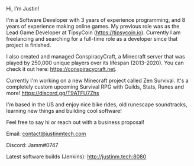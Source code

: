 Hi, I’m Justin! 

I'm a Software Developer with 3 years of experience programming, and 8 years of experience making online games.
My previous role was as the Lead Game Developer at TipsyCoin (https://tipsycoin.io).
Currently I am freelancing and searching for a full-time role as a developer since that project is finished.

I also created and managed ConspiracyCraft, a Minecraft server that was played by 250,000 unique players over its lifespan (2013-2020).
You can check it out here: https://conspiracycraft.net. 

Currently I'm working on a new Minecraft project called Zen Survival. It's a completely custom upcoming Survival RPG with Guilds, Stats, Runes and more! https://discord.gg/T9ATFU7Zhs

I'm based in the US and enjoy nice bike rides, old runescape soundtracks, learning new things and building cool software! 

Feel free to say hi or reach out with a business proposal!

Email: contact@justinmtech.com

Discord: Jamm#0747

Latest software builds (Jenkins): http://justinm.tech:8080

<!---
justinmtech/justinmtech is a ✨ special ✨ repository because its `README.md` (this file) appears on your GitHub profile.
You can click the Preview link to take a look at your changes.
--->
